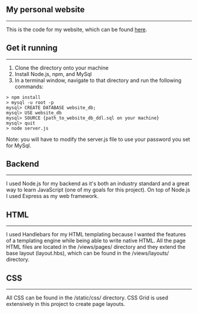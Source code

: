 ## My personal website
---
This is the code for my website, which can be found [here](https://jdalamo.com).

## Get it running
---
1. Clone the directory onto your machine
2. Install Node.js, npm, and MySql
3. In a terminal window, navigate to that directory and run the following commands:
```
> npm install
> mysql -u root -p
mysql> CREATE DATABASE website_db;
mysql> USE website_db
mysql> SOURCE {path_to_website_db_ddl.sql on your machine}
mysql> quit
> node server.js
```
Note: you will have to modify the server.js file to use your password you set for MySql.

## Backend
---
I used Node.js for my backend as it's both an industry standard and a great way to learn JavaScript (one of my goals for this project).  On top of Node.js I used Express as my web framework.

## HTML
---
I used Handlebars for my HTML templating because I wanted the features of a templating engine while being able to write native HTML.  All the page HTML files are located in the /views/pages/ directory and they extend the base layout (layout.hbs), which can be found in the /views/layouts/ directory.

## CSS
---
All CSS can be found in the /static/css/ directory.  CSS Grid is used extensively in this project to create page layouts.
